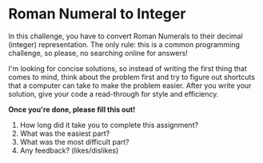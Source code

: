 # Roman Numeral to Integer

In this challenge, you have to convert Roman Numerals to 
their decimal (integer) representation. The only rule: this is a common programming challenge, so please, no searching online for answers!

I'm looking for concise solutions, so instead of writing the first thing that comes to mind, think about the problem first and try to figure out shortcuts that a computer can take to make the problem easier. After you write your solution, give your code a read-through for style and efficiency.

**Once you're done, please fill this out!**
1. How long did it take you to complete this assignment?
2. What was the easiest part?
3. What was the most difficult part?
4. Any feedback? (likes/dislikes)